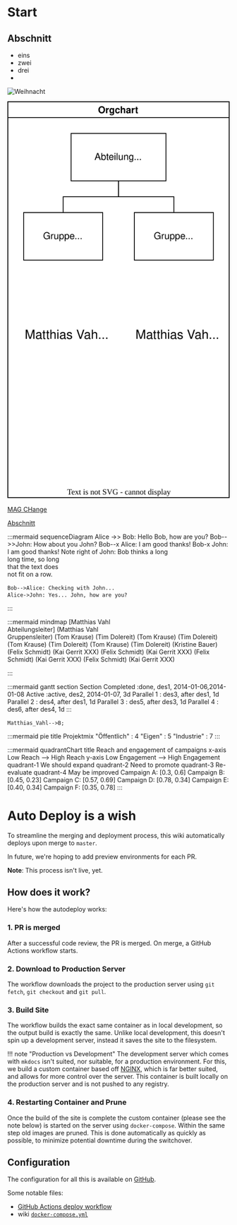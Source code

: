 # Start

## Abschnitt

- eins
- zwei
- drei
- 
![Weihnacht](image.png)

![Orgchart](images/Orgchart.svg)

[MAG CHange](MAG_change.md)

[Abschnitt](#abschnitt)

:::mermaid
sequenceDiagram
    Alice ->> Bob: Hello Bob, how are you?
    Bob-->>John: How about you John?
    Bob--x Alice: I am good thanks!
    Bob-x John: I am good thanks!
    Note right of John: Bob thinks a long<br/>long time, so long<br/>that the text does<br/>not fit on a row.

    Bob-->Alice: Checking with John...
    Alice->John: Yes... John, how are you?
:::




:::mermaid
    mindmap
    [Matthias Vahl<Br>Abteilungsleiter]
        (Matthias Vahl<Br>Gruppensleiter)
            (Tom Krause)
            (Tim Dolereit)
            (Tom Krause)
            (Tim Dolereit)
            (Tom Krause)
            (Tim Dolereit)
            (Tom Krause)
            (Tim Dolereit)
        (Kristine Bauer)
            (Felix Schmidt)
            (Kai Gerrit XXX)
            (Felix Schmidt)
            (Kai Gerrit XXX)
            (Felix Schmidt)
            (Kai Gerrit XXX)
            (Felix Schmidt)
            (Kai Gerrit XXX)

:::


:::mermaid
    gantt
    section Section
    Completed :done,    des1, 2014-01-06,2014-01-08
    Active        :active,  des2, 2014-01-07, 3d
    Parallel 1   :         des3, after des1, 1d
    Parallel 2   :         des4, after des1, 1d
    Parallel 3   :         des5, after des3, 1d
    Parallel 4   :         des6, after des4, 1d
:::

    Matthias_Vahl-->B;

:::mermaid
    pie title Projektmix
        "Öffentlich" : 4
        "Eigen" : 5
        "Industrie" : 7
:::

:::mermaid
quadrantChart
    title Reach and engagement of campaigns
    x-axis Low Reach --> High Reach
    y-axis Low Engagement --> High Engagement
    quadrant-1 We should expand
    quadrant-2 Need to promote
    quadrant-3 Re-evaluate
    quadrant-4 May be improved
    Campaign A: [0.3, 0.6]
    Campaign B: [0.45, 0.23]
    Campaign C: [0.57, 0.69]
    Campaign D: [0.78, 0.34]
    Campaign E: [0.40, 0.34]
    Campaign F: [0.35, 0.78]
:::



# Auto Deploy is a wish

To streamline the merging and deployment process, this wiki automatically deploys upon merge to `master`.

In future, we're hoping to add preview environments for each PR.

__Note__: This process isn't live, yet.

## How does it work?

Here's how the autodeploy works:

### 1. PR is merged

After a successful code review, the PR is merged. On merge, a GitHub Actions workflow starts.

### 2. Download to Production Server

The workflow downloads the project to the production server using `git fetch`, `git checkout` and `git pull`.

### 3. Build Site

The workflow builds the exact same container as in local development, so the output build is exactly the same. Unlike local development, this doesn't spin up a development server, instead it saves the site to the filesystem.

!!! note "Production vs Development"
    The development server which comes with `mkdocs` isn't suited, nor suitable, for a production environment. For this, we build a custom container based off [NGINX](https://hub.docker.com/_/nginx/), which is far better suited, and allows for more control over the server. This container is built locally on the production server and is not pushed to any registry. 

### 4. Restarting Container and Prune

Once the build of the site is complete the custom container (please see the note below) is started on the server using `docker-compose`. Within the same step old images are pruned. This is done automatically as quickly as possible, to minimize potential downtime during the switchover.

## Configuration

The configuration for all this is available on [GitHub](https://github.com/selfhostedshow/).

Some notable files:

- [GitHub Actions deploy workflow](https://github.com/selfhostedshow/wiki/blob/master/.github/workflows/deploy.yml)
- wiki [`docker-compose.yml`](https://github.com/selfhostedshow/infra/blob/master/ansible/group_vars/demo.yaml#L133)
